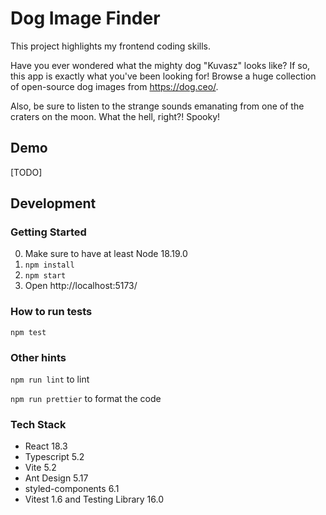 # Dog Image Finder

This project highlights my frontend coding skills.

Have you ever wondered what the mighty dog "Kuvasz" looks like? If so, this app is exactly what you've been looking for! Browse a huge collection of open-source dog images from https://dog.ceo/.

Also, be sure to listen to the strange sounds emanating from one of the craters on the moon. What the hell, right?! Spooky!

## Demo

[TODO]

## Development

### Getting Started

0. Make sure to have at least Node 18.19.0 
1. `npm install`
2. `npm start`
3. Open http://localhost:5173/

### How to run tests

`npm test`

### Other hints

`npm run lint` to lint

`npm run prettier` to format the code

### Tech Stack

- React 18.3
- Typescript 5.2
- Vite 5.2
- Ant Design 5.17
- styled-components 6.1
- Vitest 1.6 and Testing Library 16.0
